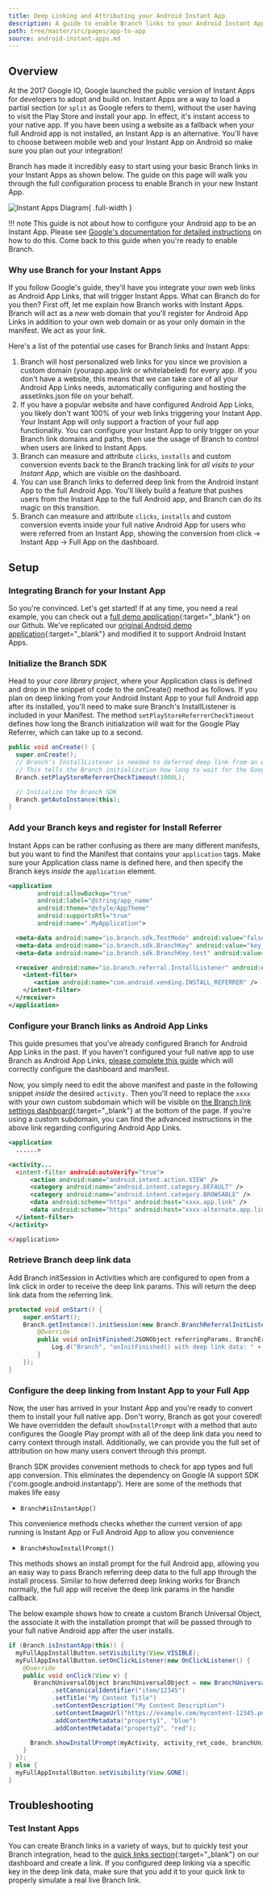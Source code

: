 ```yaml
---
title: Deep Linking and Attributing your Android Instant App
description: A guide to enable Branch links to your Android Instant App, in addition to deferred deep linking to your full Android app.
path: tree/master/src/pages/app-to-app
source: android-instant-apps.md
---
```


## Overview

At the 2017 Google IO, Google launched the public version of Instant Apps for developers to adopt and build on. Instant Apps are a way to load a partial section (or `split` as Google refers to them), without the user having to visit the Play Store and install your app. In effect, it's instant access to your native app. If you have been using a website as a fallback when your full Android app is not installed, an Instant App is an alternative. You'll have to choose between mobile web and your Instant App on Android so make sure you plan out your integration!

Branch has made it incredibly easy to start using your basic Branch links in your Instant Apps as shown below. The guide on this page will walk you through the full configuration process to enable Branch in your new Instant App.

![Instant Apps Diagram](/img/pages/app-to-app/android-instant-apps/android_instant_apps.png){ .full-width }

!!! note
 	This guide is not about how to configure your Android app to be an Instant App. Please see [Google's documentation for detailed instructions](https://developer.android.com/topic/instant-apps/index.html) on how to do this. Come back to this guide when you're ready to enable Branch.

### Why use Branch for your Instant Apps

If you follow Google's guide, they'll have you integrate your own web links as Android App Links, that will trigger Instant Apps. What can Branch do for you then? First off, let me explain how Branch works with Instant Apps. Branch will act as a _new_ web domain that you'll register for Android App Links in addition to your own web domain or as your only domain in the manifest. We act as your link.

Here's a list of the potential use cases for Branch links and Instant Apps:

1. Branch will host personalized web links for you since we provision a custom domain (yourapp.app.link or whitelabeled) for every app. If you don't have a website, this means that we can take care of all your Android App Links needs, automatically configuring and hosting the assetlinks.json file on your behalf.
2. If you have a popular website and have configured Android App Links, you likely don't want 100% of your web links triggering your Instant App. Your Instant App will only support a fraction of your full app functionality. You can configure your Instant App to only trigger on your Branch link domains and paths, then use the usage of Branch to control when users are linked to Instant Apps.
3. Branch can measure and attribute `clicks`, `installs` and custom conversion events back to the Branch tracking link for _all visits to your Instant App_, which are visible on the dashboard.
4. You can use Branch links to deferred deep link from the Android Instant App to the full Android App. You'll likely build a feature that pushes users from the Instant App to the full Android app, and Branch can do its magic on this transition.
5. Branch can measure and attribute `clicks`, `installs` and custom conversion events inside your full native Android App for users who were referred from an Instant App, showing the conversion from click -> Instant App -> Full App on the dashboard.

## Setup

### Integrating Branch for your Instant App

So you're convinced. Let's get started! If at any time, you need a real example, you can check out a [full demo application](https://github.com/BranchMetrics/Branch-Monster-Factory-Example-Android-Instant-Apps){:target="\_blank"} on our Github. We've replicated our [original Android demo application](https://github.com/BranchMetrics/Branch-Example-Deep-Linking-Branchster-Android){:target="\_blank"} and modified it to support Android Instant Apps.

### Initialize the Branch SDK

Head to your _core library project_, where your Application class is defined and drop in the snippet of code to the onCreate() method as follows. If you plan on deep linking from your Android Instant App to your full Android app after its installed, you'll need to make sure Branch's InstallListener is included in your Manifest. The method `setPlayStoreReferrerCheckTimeout` defines how long the Branch initialization will wait for the Google Play Referrer, which can take up to a second.

``` java
public void onCreate() {
  super.onCreate();
  // Branch's InstallListener is needed to deferred deep link from an Android Instant App to a full app
  // This tells the Branch initialization how long to wait for the Google Play Referrer before proceeding. (Default: 1 second)
  Branch.setPlayStoreReferrerCheckTimeout(1000L);

  // Initialize the Branch SDK
  Branch.getAutoInstance(this);
}
```

### Add your Branch keys and register for Install Referrer

Instant Apps can be rather confusing as there are many different manifests, but you want to find the Manifest that contains your `application` tags. Make sure your Application class name is defined here, and then specify the Branch keys _inside_ the `application` element.

``` xml
<application
        android:allowBackup="true"
        android:label="@string/app_name"
        android:theme="@style/AppTheme"
        android:supportsRtl="true"
        android:name=".MyApplication">

  <meta-data android:name="io.branch.sdk.TestMode" android:value="false" /> <!-- Set to true to use Branch_Test_Key -->
  <meta-data android:name="io.branch.sdk.BranchKey" android:value="key_live_my_live_key" />
  <meta-data android:name="io.branch.sdk.BranchKey.test" android:value="key_test_my_test_key" />

  <receiver android:name="io.branch.referral.InstallListener" android:exported="true">
    <intent-filter>
       <action android:name="com.android.vending.INSTALL_REFERRER" />
    </intent-filter>
  </receiver>
</application>
```

### Configure your Branch links as Android App Links

This guide presumes that you've already configured Branch for Android App Links in the past. If you haven't configured your full native app to use Branch as Android App Links, [please complete this guide](/pages/apps/universal-app-links/) which will correctly configure the dashboard and manifest.

Now, you simply need to edit the above manifest and paste in the following snippet _inside_ the desired `activity.` Then you'll need to replace the `xxxx` with your own custom subdomain which will be visible on [the Branch link settings dashboard](https://dashboard.branch.io/link-settings){:target="\_blank"} at the bottom of the page. If you're using a custom subdomain, you can find the advanced instructions in the above link regarding configuring Android App Links.

``` xml
<application
  ......>

<activity...
  <intent-filter android:autoVerify="true">
      <action android:name="android.intent.action.VIEW" />
      <category android:name="android.intent.category.DEFAULT" />
      <category android:name="android.intent.category.BROWSABLE" />
      <data android:scheme="https" android:host="xxxx.app.link" />
      <data android:scheme="https" android:host="xxxx-alternate.app.link" />
  </intent-filter>
</activity>

</application>
```

### Retrieve Branch deep link data

Add Branch initSession in Activities which are configured to open from a link click in order to receive the deep link params. This will return the deep link data from the referring link.

``` java
protected void onStart() {
	super.onStart();
	Branch.getInstance().initSession(new Branch.BranchReferralInitListener() {
		@Override
		public void onInitFinished(JSONObject referringParams, BranchError error) {
			Log.d("Branch", "onInitFinished() with deep link data: " + referringParams);
		}
	});
}
```
### Configure the deep linking from Instant App to your Full App

Now, the user has arrived in your Instant App and you're ready to convert them to install your full native app. Don't worry, Branch as got your covered! We have overridden the default `showInstallPrompt` with a method that auto configures the Google Play prompt with all of the deep link data you need to carry context through install. Additionally, we can provide you the full set of attribution on how many users convert through this prompt.

Branch SDK provides convenient methods to check for app types and full app conversion. This eliminates the dependency on Google IA support SDK ('com.google.android.instantapp'). Here are some of the methods that makes life easy

- `Branch#isInstantApp()`

This convenience methods checks whether the current version of app running is Instant App or Full Android App to allow you convenience

- `Branch#showInstallPrompt()`

This methods shows an install prompt for the full Android app, allowing you an easy way to pass Branch referring deep data to the full app through the install process. Similar to how deferred deep linking works for Branch normally, the full app will receive the deep link params in the handle callback.

The below example shows how to create a custom Branch Universal Object, the associate it with the installation prompt that will be passed through to your full native Android app after the user installs.

``` java
if (Branch.isInstantApp(this)) {
  myFullAppInstallButton.setVisibility(View.VISIBLE);
  myFullAppInstallButton.setOnClickListener(new OnClickListener() {
    @Override
    public void onClick(View v) {
       BranchUniversalObject branchUniversalObject = new BranchUniversalObject()
            .setCanonicalIdentifier("item/12345")
            .setTitle("My Content Title")
            .setContentDescription("My Content Description")
            .setContentImageUrl("https://example.com/mycontent-12345.png")
            .addContentMetadata("property1", "blue")
            .addContentMetadata("property2", "red");

      Branch.showInstallPrompt(myActivity, activity_ret_code, branchUniversalObject);
    }
  });
} else {
  myFullAppInstallButton.setVisibility(View.GONE);
}
```

## Troubleshooting

### Test Instant Apps

You can create Branch links in a variety of ways, but to quickly test your Branch integration, head to the [quick links section](https://dashboard.branch.io/quick-links){:target="\_blank"} on our dashboard and create a link. If you configured deep linking via a specific key in the deep link data, make sure that you add it to your quick link to properly simulate a real live Branch link.
